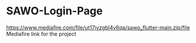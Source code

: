 # SAWO-Login-Page

https://www.mediafire.com/file/ut17iyzgbl4v6qa/sawo_flutter-main.zip/file
Mediafire link for the project
